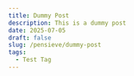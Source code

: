```yaml
---
title: Dummy Post
description: This is a dummy post
date: 2025-07-05
draft: false
slug: /pensieve/dummy-post
tags:
  - Test Tag
---
```

